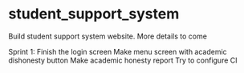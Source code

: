 # student_support_system

Build student support system website. More details to come

Sprint 1: 
Finish the login screen
Make menu screen with academic dishonesty button
Make academic honesty report
Try to configure CI
